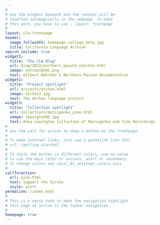 ```yaml
---
#
# Use the widgets beneath and the content will be
# inserted automagically in the webpage. To make
# this work, you have to use › layout: frontpage
#
layout: cla-frontpage
header:
  image_fullwidth: homepage_collage_beta.jpg
  title: California Language Archive
search_include: true
widget1:
  title: "The CLA Blog"
  url: blog/2022/northern_paiute_natches.html
  image: natches0201.png
  text: Gilbert Natches's Northern Paiute documentation
widget2:
  title: "Project spotlight"
  url: projects/atchan.html
  image: atchan3.jpg
  text: The Atchan language project
widget3:
  title: "Collection spotlight"
  url: collections/matsigenka_yine.html
  image: lewington02.jpg
  text: Anna Lewington Collection of Matsigenka and Yine Recordings
#
# Use the call for action to show a button on the frontpage
#
# To make internal links, just use a permalink like this
# url: /getting-started/
#
# To style the button in different colors, use no value
# to use the main color or success, alert or secondary.
# To change colors see sass/_01_settings_colors.scss
#
callforaction:
  url: give.html
  text: Support the Survey
  style: alert
permalink: /index.html
#
# This is a nasty hack to make the navigation highlight
# this page as active in the topbar navigation
#
homepage: true
---
```


